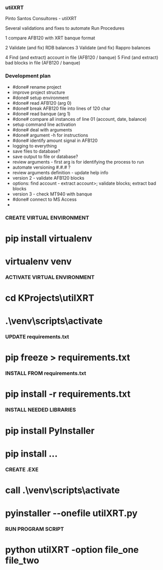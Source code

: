 ### utilXRT
Pinto Santos Consultores - utilXRT

Several validations and fixes to automate Run Procedures

1 compare AFB120 with XRT banque format

2 Validate (and fix) RDB balances
3 Validate (and fix) Rappro balances

4 Find (and extract) account in file (AFB120 / banque)
5 Find (and extract) bad blocks in file (AFB120 / banque)

### Development plan
- #done# rename project
- improve project structure
- #done# setup environment
- #done# read AFB120 (arg 0)
- #done# break AFB120 file into lines of 120 char
- #done# read banque (arg 1)
- #done# compare all instances of line 01 (account, date, balance)
- setup command line activation
-   #done# deal with arguments
-   #done# argument -h for instructions
- #done# identify amount signal in AFB120
- logging to everything
- save files to database?
- save output to file or database?
- review arguments - first arg is for identifying the process to run
- automate versioning #.#.# ?
- review arguments definition - update help info
- version 2 - validate AFB120 blocks
- options: find account - extract account>; validate blocks; extract bad blocks
- version 3 - check MT940 with banque
-   #done# connect to MS Access
- 

### CREATE VIRTUAL ENVIRONMENT
# pip install virtualenv
# virtualenv venv

### ACTIVATE VIRTUAL ENVIRONMENT
# cd KProjects\utilXRT
# .\venv\scripts\activate

### UPDATE requirements.txt
# pip freeze > requirements.txt

### INSTALL FROM requirements.txt
# pip install -r requirements.txt

### INSTALL NEEDED LIBRARIES
# pip install PyInstaller
# pip install ...

### CREATE .EXE
# call .\venv\scripts\activate
# pyinstaller --onefile utilXRT.py

### RUN PROGRAM SCRIPT
# python utilXRT -option file_one file_two
